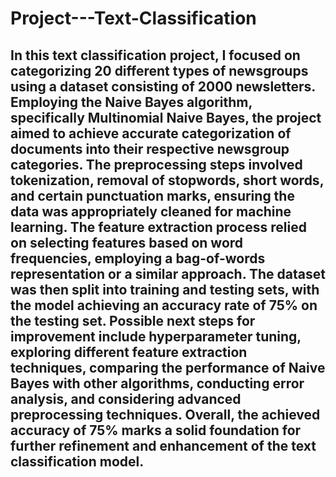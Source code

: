 # Project---Text-Classification
## In this text classification project, I focused on categorizing 20 different types of newsgroups using a dataset consisting of 2000 newsletters. Employing the Naive Bayes algorithm, specifically Multinomial Naive Bayes, the project aimed to achieve accurate categorization of documents into their respective newsgroup categories. The preprocessing steps involved tokenization, removal of stopwords, short words, and certain punctuation marks, ensuring the data was appropriately cleaned for machine learning. The feature extraction process relied on selecting features based on word frequencies, employing a bag-of-words representation or a similar approach. The dataset was then split into training and testing sets, with the model achieving an accuracy rate of 75% on the testing set. Possible next steps for improvement include hyperparameter tuning, exploring different feature extraction techniques, comparing the performance of Naive Bayes with other algorithms, conducting error analysis, and considering advanced preprocessing techniques. Overall, the achieved accuracy of 75% marks a solid foundation for further refinement and enhancement of the text classification model.
